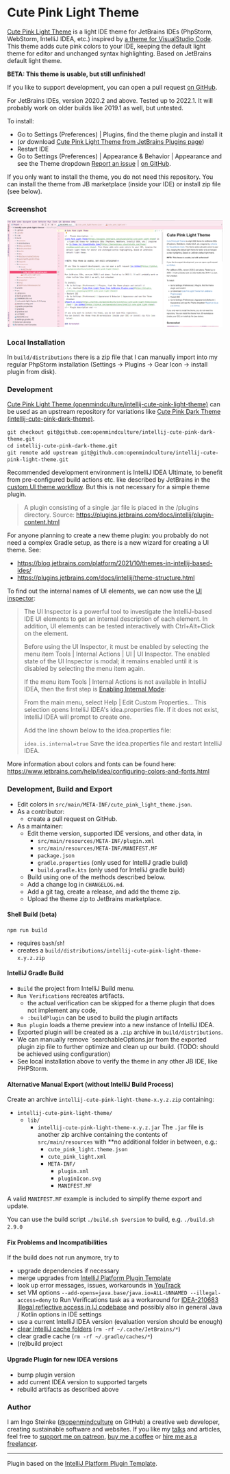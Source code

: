# Cute Pink Light Theme

<!-- Plugin description -->
[Cute Pink Light Theme](https://plugins.jetbrains.com/plugin/16721-cute-pink-light-theme) is a light IDE theme for JetBrains IDEs (PhpStorm, WebStorm, IntelliJ IDEA, etc.) inspired by [a theme for VisualStudio Code](https://marketplace.visualstudio.com/items?itemName=webfreak.cute-theme). This theme adds cute pink colors to your IDE, keeping the default light theme for editor and unchanged syntax highlighting. Based on JetBrains default light theme.


**BETA: This theme is usable, but still unfinished!**

If you like to support development, you can open a pull request [on GitHub](https://github.com/openmindculture/intellij-cute-pink-light-theme).

For JetBrains IDEs, version 2020.2 and above. Tested up to 2022.1. It will probably work on older builds like 2019.1 as well, but untested.

To install:
- Go to Settings (Preferences) | Plugins, find the theme plugin and install it
- (_or_ download [Cute Pink Light Theme from JetBrains Plugins page](https://plugins.jetbrains.com/plugin/16721-cute-pink-light-theme)) 
- Restart IDE
- Go to Settings (Preferences) | Appearance & Behavior | Appearance and see the Theme dropdown
[Report an issue](https://github.com/openmindculture/intellij-cute-pink-light-theme/issues/new) | [on GitHub](https://github.com/openmindculture/intellij-cute-pink-light-theme).
<!-- Plugin description end -->

If you only want to install the theme, you do not need this repository.
You can install the theme from JB marketplace (inside your IDE) or install zip file (see below).

### Screenshot

![screenshot](cute-pink-light-theme-0.6.0.png)

### Local Installation

In `build/distributions` there is a zip file that I can manually import into my regular PhpStorm installation (Settings -> Plugins -> Gear Icon -> install plugin from disk).

### Development

[Cute Pink Light Theme (openmindculture/intellij-cute-pink-light-theme)](https://github.com/openmindculture/intellij-cute-pink-light-theme)
can be used as an upstream repository for variations like
[Cute Pink Dark Theme (intellij-cute-pink-dark-theme)](https://github.com/openmindculture/intellij-cute-pink-dark-theme).

```
git checkout git@github.com:openmindculture/intellij-cute-pink-dark-theme.git
cd intellij-cute-pink-dark-theme.git
git remote add upstream git@github.com:openmindculture/intellij-cute-pink-light-theme.git
```

Recommended development environment is IntelliJ IDEA Ultimate, to benefit from pre-configured build actions etc. like described by JetBrains in the [custom UI theme workflow](https://plugins.jetbrains.com/docs/intellij/themes.html#custom-ui-theme-workflow). But this is not necessary for a simple theme plugin.

> A plugin consisting of a single .jar file is placed in the /plugins directory.
Source: https://plugins.jetbrains.com/docs/intellij/plugin-content.html

For anyone planning to create a new theme plugin: you probably do not need a complex Gradle setup, as there is a new
wizard for creating a UI theme. See:
- https://blog.jetbrains.com/platform/2021/10/themes-in-intellij-based-ides/
- https://plugins.jetbrains.com/docs/intellij/theme-structure.html

To find out the internal names of UI elements, we can now use the [UI inspector](https://blog.jetbrains.com/platform/2021/10/themes-in-intellij-based-ides/#UI_Inspector%EF%BB%BF):
> The UI Inspector is a powerful tool to investigate the IntelliJ-based IDE UI elements to get an internal description of each element. In addition, UI elements can be tested interactively with Ctrl+Alt+Click on the element.
>
> Before using the UI Inspector, it must be enabled by selecting the menu item Tools | Internal Actions | UI | UI Inspector. The enabled state of the UI Inspector is modal; it remains enabled until it is disabled by selecting the menu item again.
>
> If the menu item Tools | Internal Actions is not available in IntelliJ IDEA, then the first step is [Enabling Internal Mode](https://plugins.jetbrains.com/docs/intellij/enabling-internal.html):
>
> From the main menu, select Help | Edit Custom Properties... This selection opens IntelliJ IDEA's idea.properties file. If it does not exist, IntelliJ IDEA will prompt to create one.
>
> Add the line shown below to the idea.properties file:
>
> `idea.is.internal=true`
> Save the idea.properties file and restart IntelliJ IDEA.

More information about colors and fonts can be found here: https://www.jetbrains.com/help/idea/configuring-colors-and-fonts.html

### Development, Build and Export

- Edit colors in `src/main/META-INF/cute_pink_light_theme.json`.
- As a contributor:
  - create a pull request on GitHub.
- As a maintainer:
  - Edit theme version, supported IDE versions, and other data, in 
    - `src/main/resources/META-INF/plugin.xml`
    - `src/main/resources/META-INF/MANIFEST.MF`
    - `package.json`
    - `gradle.properties` (only used for IntelliJ gradle build)
    - `build.gradle.kts` (only used for IntelliJ gradle build)
  - Build using one of the methods described below. 
  - Add a change log in `CHANGELOG.md`. 
  - Add a git tag, create a release, and add the theme zip.
  - Upload the theme zip to JetBrains marketplace.

#### Shell Build (beta)

`npm run build`

- requires `bash`/`sh`!
- creates a `build/distributions/intellij-cute-pink-light-theme-x.y.z.zip`

#### IntelliJ Gradle Build 

- `Build` the project from IntelliJ Build menu.
- `Run Verifications` recreates artifacts.
  - the actual verification can be skipped for a theme plugin that does not implement any code,
  - `:buildPlugin` can be used to build the plugin artifacts
- `Run plugin` loads a theme preview into a new instance of IntelliJ IDEA.
- Exported plugin will be created as a `.zip` archive in `build/distributions`.
- We can manually remove `searchableOptions.jar from the exported plugin zip file
to further optimize and clean up our build. (TODO: should be achieved using configuration)
- See local installation above to verify the theme in any other JB IDE, like PHPStorm.

#### Alternative Manual Export (without IntelliJ Build Process)

Create an archive `intellij-cute-pink-light-theme-x.y.z.zip` containing:
  - `intellij-cute-pink-light-theme/` 
    - `lib/`
      - `intellij-cute-pink-light-theme-x.y.z.jar`
        The `.jar` file is another zip archive containing the contents of `src/main/resources`
        with **no additional folder in between, e.g.:
          - `cute_pink_light.theme.json`
          - `cute_pink_light.xml`
          - `META-INF/`
            - `plugin.xml`
            - `pluginIcon.svg`
            - `MANIFEST.MF`

A valid `MANIFEST.MF` example is included to simplify theme export and update.

You can use the build script `./build.sh $version` to build, e.g.
`./build.sh 2.9.0`

#### Fix Problems and Incompatibilities

If the build does not run anymore, try to

- upgrade dependencies if necessary
- merge upgrades from [IntelliJ Platform Plugin Template](https://github.com/JetBrains/intellij-platform-plugin-template)
- look up error messages, issues, workarounds in [YouTrack](https://youtrack.jetbrains.com/)
- set VM options `--add-opens=java.base/java.io=ALL-UNNAMED --illegal-access=deny` to Run Verifications task as a workaround for [IDEA-210683 Illegal reflective access in IJ codebase](https://youtrack.jetbrains.com/issue/IDEA-210683) and possibly also in general Java / Kotlin options in IDE settings
- use a current IntelliJ IDEA version (evaluation version should be enough)
- [clear IntelliJ cache folders](https://intellij-support.jetbrains.com/hc/en-us/community/posts/360003086459-kotlin-gradle-dsl-type-mismatch-expected-java-lang-string-but-inferred-type-is-kotlin-string) (`rm -rf ~/.cache/JetBrains/*`)
- clear gradle cache (`rm -rf ~/.gradle/caches/*`)
- (re)build project

#### Upgrade Plugin for new IDEA versions

- bump plugin version
- add current IDEA version to supported targets
- rebuild artifacts as described above

### Author

I am Ingo Steinke ([@openmindculture](https://github.com/openmindculture) on GitHub) a creative web developer, creating sustainable software and websites. If you like my [talks](https://www.ingo-steinke.com/#talks-events) and articles, feel free to [support me on patreon](https://www.patreon.com/ingosteinke), [buy me a coffee](https://www.buymeacoffee.com/ingosteinke) or [hire me as a freelancer](https://www.ingo-steinke.com/#contact).

---
Plugin based on the [IntelliJ Platform Plugin Template][template].

[template]: https://github.com/JetBrains/intellij-platform-plugin-template
